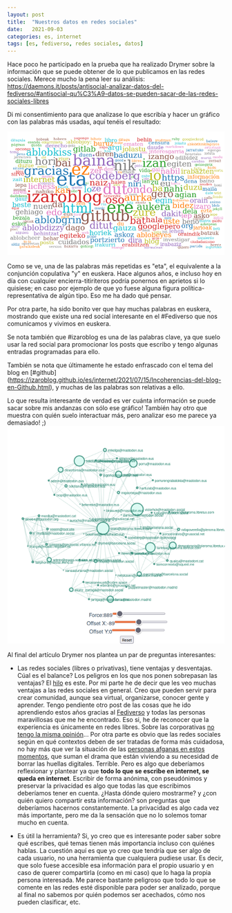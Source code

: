 ```yaml
---
layout: post
title:  "Nuestros datos en redes sociales"
date:   2021-09-03
categories: es, internet
tags: [es, fediverso, redes sociales, datos]
---
```


Hace poco he participado en la prueba que ha realizado Drymer sobre la información que se puede obtener de lo que publicamos en las redes sociales. 
Merece mucho la pena leer su análisis:
https://daemons.it/posts/antisocial-analizar-datos-del-fediverso/#antisocial-qu%C3%A9-datos-se-pueden-sacar-de-las-redes-sociales-libres

Di mi consentimiento para que analizase lo que escribía y hacer un gráfico con las palabras más usadas, aquí tenéis el resultado: 

![Antisocial1](https://raw.githubusercontent.com/IzaroBlog/IzaroBlog.github.io/main/_images/postimages/antisocial1.png)

Como se ve, una de las palabras más repetidas es "eta", el equivalente a la conjunción copulativa "y" en euskera. Hace algunos años, e incluso hoy en día con cualquier encierra-titiriteros podría ponernos en aprietos si lo quisiese; en caso por ejemplo de que yo fuese alguna figura política-representativa de algún tipo. Eso me ha dado qué pensar. 

Por otra parte, ha sido bonito ver que hay muchas palabras en euskera, mostrando que existe una red social interesante en el #Fediverso que nos comunicamos y vivimos en euskera. 

Se nota también que #izaroblog es una de las palabras clave, ya que suelo usar la red social para promocionar los posts que escribo y tengo algunas entradas programadas para ello. 

También se nota que últimamente he estado enfrascado con el tema del blog en [#github] (https://izaroblog.github.io/es/internet/2021/07/15/Incoherencias-del-blog-en-Github.html), y muchas de las palabras son relativas a ello. 

Lo que resulta interesante de verdad es ver cuánta información se puede sacar sobre mis andanzas con sólo ese gráfico! También hay otro que muestra con quién suelo interactuar más, pero analizar eso me parece ya demasiado! ;)
![Antisocial2](https://raw.githubusercontent.com/IzaroBlog/IzaroBlog.github.io/main/_images/postimages/antisocial2.png)

Al final del artículo Drymer nos plantea un par de preguntas interesantes:  
- Las redes sociales (libres o privativas), tiene ventajas y desventajas. Cúal es el balance? Los peligros en los que nos ponen sobrepasan las ventajas? El [hilo](https://barcelona.social/notice/AA82X5uJC1p9pKkk0O) es este.
Por mi parte he de decir que les veo muchas ventajas a las redes sociales en general. Creo que pueden servir para crear comunidad, aunque sea virtual, organizarse, conocer gente y aprender. Tengo pendiente otro post de las cosas que he ido aprendiendo estos años gracias al [Fediverso](https://es.wikipedia.org/wiki/Fediverso) y todas las personas maravillosas que me he encontrado. Eso si, he de reconocer que la experiencia es únicamente en redes libres. Sobre las corporativas [no tengo la misma opinión](https://izaroblog.github.io/es/internet/2012/05/21/GoogleFacebook.html)... 
Por otra parte es obvio que las redes sociales según en qué contextos deben de ser tratadas de forma más cuidadosa, no hay más que ver la situación de las [personas afganas en estos momentos](https://elpais.com/tecnologia/2021-08-18/el-drama-digital-en-afganistan-borrarse-de-las-redes-y-limpiar-el-historial-online-para-escapar-de-los-talibanes.html), que suman el drama que están viviendo a su necesidad de borrar las huellas digitales. Terrible. 
Pero es algo que deberíamos reflexionar y plantear ya que **todo lo que se escribe en internet, se queda en internet**. Escribir de forma anónima, con pseudónimos y preservar la privacidad es algo que todas las que escribimos deberíamos tener en cuenta. ¿Hasta dónde quiero mostrarme? y ¿con quién quiero compartir esta información? son preguntas que deberíamos hacernos constantemente. La privacidad es algo cada vez más importante, pero me da la sensación que no lo solemos tomar mucho en cuenta. 

- Es útil la herramienta? Si, yo creo que es interesante poder saber sobre qué escribes, qué temas tienen más importancia incluso con quiénes hablas. La cuestión aquí es que yo creo que tendría que ser algo de cada usuario, no una herramienta que cualquiera pudiese usar. Es decir, que solo fuese accesible esa información para el propio usuario y en caso de querer compartirla (como en mi caso) que lo haga la propia persona interesada. Me parece bastante peligroso que todo lo que se comente en las redes esté disponible para poder ser analizado, porque al final no sabemos por quién podemos ser acechados, cómo nos pueden clasificar, etc. 


